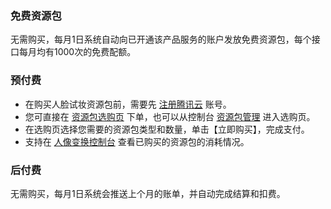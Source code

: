 ﻿### 免费资源包
无需购买，每月1日系统自动向已开通该产品服务的账户发放免费资源包，每个接口每月均有1000次的免费配额。


### 预付费
- 在购买人脸试妆资源包前，需要先 [注册腾讯云](https://cloud.tencent.com/document/product/378/17985) 账号。
- 您可直接在 [资源包选购页](https://buy.cloud.tencent.com/iai_ft) 下单，也可以从控制台 [资源包管理](https://console.cloud.tencent.com/ft) 进入选购页。
- 在选购页选择您需要的资源包类型和数量，单击【立即购买】，完成支付。
- 支持在 [人像变换控制台](https://console.cloud.tencent.com/ft) 查看已购买的资源包的消耗情况。

### 后付费
无需购买，每月1日系统会推送上个月的账单，并自动完成结算和扣费。